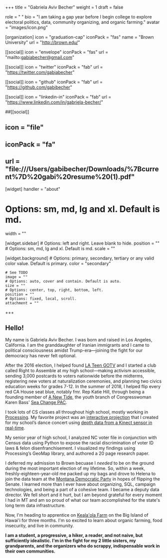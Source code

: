+++
title = "Gabriela Aviv Becher"
weight = 1
draft = false

role = " "
bio = "I am taking a gap year before I begin college to explore electoral politics, data, community organizing, and organic farming."
avatar = "images/icon.png"

[organization]
  icon = "graduation-cap" 
  iconPack = "fas"
  name = "Brown University"
  url = "http://brown.edu/"

[[social]]
  icon = "envelope"
  iconPack = "fas"
  url = "mailto:gabiabecher@gmail.com"

[[social]]
  icon = "twitter"
  iconPack = "fab"
  url = "https://twitter.com/gabiabecher"

[[social]]
  icon = "github"
  iconPack = "fab"
  url = "https://github.com/gabibecher"
  
[[social]]
  icon = "linkedin-in"
  iconPack = "fab"
  url = "https://www.linkedin.com/in/gabriela-becher/"

##[[social]]
 ## icon = "file"
 ## iconPack = "fa"
 ## url = "file:///Users/gabibecher/Downloads/%7Bcurrent%7D%20gabi%20resume%20(1).pdf"

[widget]
  handler = "about"
    
  # Options: sm, md, lg and xl. Default is md.
  width = ""

  [widget.sidebar]
    # Options: left and right. Leave blank to hide.
    position = ""
    # Options: sm, md, lg and xl. Default is md.
    scale = ""
    
  [widget.background]
    # Options: primary, secondary, tertiary or any valid color value. Default is primary.
    color = "secondary"
    
    # See TODO
    image = ""
    # Options: auto, cover and contain. Default is auto.
    size = ""
    # Options: center, top, right, bottom, left.
    position = ""
    # Options: fixed, local, scroll.
    attachment = ""
+++

## Hello!

My name is Gabriela Aviv Becher. I was born and raised in Los Angeles, California. I am the granddaughter of Iranian immigrants and I came to political consciousness amidst Trump-era—joining the fight for our democracy has never felt optional. 

After the 2016 election, I helped found [LA Teen GOTV](https://www.instagram.com/lateengotv/?hl=en) and I started a club called Right to Assemble at my high school—making activism accessible, sending 3,000 postcards to voters nationwide before the midterms, registering new voters at naturalization ceremonies, and planning two civics education weeks for grades 7-12. In the summer of 2018, I helped flip every red CA House seat blue, notably fmr. Rep Katie Hill, through being a founding member of [A New Tide](https://www.anewtide.org/), the youth branch of Congresswoman Karen Bass' [Sea Change PAC](https://seachangepac.org/).

I took lots of CS classes all throughout high school, mostly working in [Processing](https://processing.org/). My favorite project was an [interactive projection](https://youtu.be/nBXnVbHJ61U?t=6) that I created for my school’s dance concert using [depth data from a Kinect sensor in real-time](https://youtu.be/JTVFNBmRcZ8).

My senior year of high school, I analyzed NC voter file in conjunction with Census data using Python to expose the racial discrimination of voter ID laws & felon disenfranchisement. I visualized my findings using Processing’s GeoMap library, and authored a 20 page research paper.

I deferred my admission to Brown becuase I *needed* to be on the ground during the most important election of my lifetime. So, within a week, freshly-eighteen-year-old me packed up my bags and drove to Helena to join the data team at the [Montana Democratic Party](https://montanademocrats.org) in hopes of flipping the Senate. I learned more than I ever have about organizing, SQL, campaign technologies, and being a part of a cohesive team. I became a deputy data director. We fell short and it hurt, but I am beyond grateful for every moment I had in MT and am so proud of what our team accomplished for the state's long term data infrastructure.

Now, I'm heading to apprentice on [Keala'ola Farm](https://www.kealaolafarm.com/) on the Big Island of Hawai'i for three months. I'm so excited to learn about organic farming, food insecurity, and live in community.

**I am a student, a progressive, a hiker, a reader, and not naive, but sufficiently idealistic. I'm in the fight for my 2 little sisters, my grandparents, and the organizers who do scrappy, indispensable work in their own communities.**